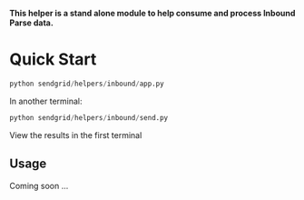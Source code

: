 **This helper is a stand alone module to help consume and process Inbound Parse data.**

# Quick Start

```python
python sendgrid/helpers/inbound/app.py
```

In another terminal:

```python
python sendgrid/helpers/inbound/send.py
```
View the results in the first terminal

## Usage

Coming soon ...